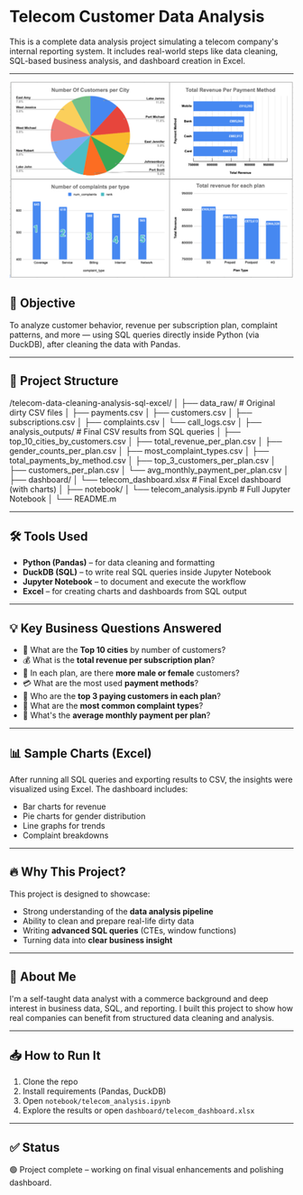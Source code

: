 # Telecom Customer Data Analysis

This is a complete data analysis project simulating a telecom company's internal reporting system. It includes real-world steps like data cleaning, SQL-based business analysis, and dashboard creation in Excel.

---
![Dashboard Preview](dashboard/Tele_Dash.png)
## 📌 Objective

To analyze customer behavior, revenue per subscription plan, complaint patterns, and more — using SQL queries directly inside Python (via DuckDB), after cleaning the data with Pandas.

---

## 📂 Project Structure

/telecom-data-cleaning-analysis-sql-excel/
│
├── data_raw/ # Original dirty CSV files
│ ├── payments.csv
│ ├── customers.csv
│ ├── subscriptions.csv
│ ├── complaints.csv
│ └── call_logs.csv
│
├── analysis_outputs/ # Final CSV results from SQL queries
│ ├── top_10_cities_by_customers.csv
│ ├── total_revenue_per_plan.csv
│ ├── gender_counts_per_plan.csv
│ ├── most_complaint_types.csv
│ ├── total_payments_by_method.csv
│ ├── top_3_customers_per_plan.csv
│ ├── customers_per_plan.csv
│ └── avg_monthly_payment_per_plan.csv
│
├── dashboard/
│ └── telecom_dashboard.xlsx # Final Excel dashboard (with charts)
│
├── notebook/
│ └── telecom_analysis.ipynb # Full Jupyter Notebook
│
└── README.m 

---

## 🛠️ Tools Used

- **Python (Pandas)** – for data cleaning and formatting  
- **DuckDB (SQL)** – to write real SQL queries inside Jupyter Notebook  
- **Jupyter Notebook** – to document and execute the workflow  
- **Excel** – for creating charts and dashboards from SQL output  

---

## 💡 Key Business Questions Answered

- 📍 What are the **Top 10 cities** by number of customers?  
- 💰 What is the **total revenue per subscription plan**?  
- 👥 In each plan, are there **more male or female** customers?  
- 💳 What are the most used **payment methods**?  
- 🧾 Who are the **top 3 paying customers in each plan**?  
- 📢 What are the **most common complaint types**?  
- 💸 What's the **average monthly payment per plan**?  

---

## 📊 Sample Charts (Excel)

After running all SQL queries and exporting results to CSV, the insights were visualized using Excel. The dashboard includes:

- Bar charts for revenue  
- Pie charts for gender distribution  
- Line graphs for trends  
- Complaint breakdowns  

---

## 🔥 Why This Project?

This project is designed to showcase:
- Strong understanding of the **data analysis pipeline**  
- Ability to clean and prepare real-life dirty data  
- Writing **advanced SQL queries** (CTEs, window functions)  
- Turning data into **clear business insight**  

---

## 👤 About Me

I'm a self-taught data analyst with a commerce background and deep interest in business data, SQL, and reporting. I built this project to show how real companies can benefit from structured data cleaning and analysis.

---

## 📥 How to Run It

1. Clone the repo  
2. Install requirements (Pandas, DuckDB)  
3. Open `notebook/telecom_analysis.ipynb`  
4. Explore the results or open `dashboard/telecom_dashboard.xlsx`  

---

## ✅ Status

🟢 Project complete – working on final visual enhancements and polishing dashboard.

